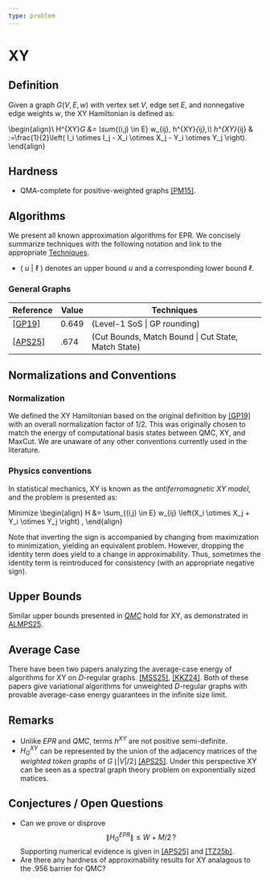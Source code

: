 ```yaml
---
type: problem
---
```


# XY

## Definition

Given a graph $G(V,E,w)$ with vertex set $V$, edge set $E$, and nonnegative edge weights $w$, the XY Hamiltonian is defined as:

\begin{align}\\
H^{XY}_G &=  \sum_{(i,j) \in E} w_{ij}\, h^{XY}_{ij},\\\\
h^{XY}_{ij} & :=\frac{1}{2}\left( I_i \otimes I_j - X_i \otimes X_j - Y_i \otimes Y_j \right).
\end{align}


## Hardness
* QMA-complete for positive-weighted graphs [[PM15]]({{site.baseurl}}/bib#PM15).

## Algorithms 

We present all known approximation algorithms for EPR. We concisely summarize techniques with the following notation and link to the appropriate [Techniques]({{site.baseurl}}/techniques).

* ( $u$ \| $\ell$ ) denotes an upper bound $u$ and a corresponding lower bound $\ell$. 


### General Graphs

| Reference   | Value      | Techniques                                     |
|-------------|------------|-------------------------------------------|
| [[GP19]]({{site.baseurl}}/bib#GP19)    | $0.649$      | (Level-1 SoS \| GP rounding)      |
| [[APS25]]({{site.baseurl}}/bib#ALMPS25)    | $.674$       | (Cut Bounds, Match Bound \| Cut State, Match State)   |


## Normalizations and Conventions

### Normalization 
We defined the XY Hamiltonian based on the original definition by [[GP19]]({{site.baseurl}}/bib#GP19) with an overall normalization factor of $1/2$. This was originally chosen to match the energy of computational basis states between QMC, XY, and MaxCut. We are unaware of any other conventions currently used in the literature.

### Physics conventions
In statistical mechanics, XY is known as the *antiferromagnetic XY model*, and the problem is presented as:

Minimize
\begin{align}
H &= \sum_{(i,j) \in E} w_{ij} \left(X_i \otimes X_j + Y_i \otimes Y_j \right)  \, 
\end{align}

Note that inverting the sign is accompanied by changing from maximization to minimization, yielding an equivalent problem. However, dropping the identity term does yield to a change in approximability. Thus, sometimes the identity term is reintroduced for consistency (with an appropriate negative sign). 

## Upper Bounds

Similar upper bounds presented in [$QMC$](({{site.baseurl}}/problems/QMC)) hold for XY, as demonstrated in [ALMPS25]({{site.baseurl}}/bib#ALMPS25).


## Average Case

There have been two papers analyzing the average-case energy of algorithms for XY on $D$-regular graphs. [[MSS25]]({{site.baseurl}}/bib#MSS24), [[KKZ24]]({{site.baseurl}}/bib#KKZ24). Both of these papers give variational algorithms for unweighted $D$-regular graphs with provable average-case energy guarantees in the infinite size limit. 


## Remarks

* Unlike $EPR$ and $QMC$, terms $h^{XY}$ are not positive semi-definite.
* $H^{XY}_G$ can be represented by the union of the adjacency matrices of the *weighted token graphs* of $G$ $\lfloor|V|/2\rfloor$ [[APS25]]({{site.baseurl}}/bib#APS25). Under this perspective XY can be seen as a spectral graph theory problem on exponentially sized matices. 


## Conjectures / Open Questions
* Can we prove or disprove
$$\|H^{EPR}_G\| \le W + M/2\,?$$ Supporting numerical evidence is given in  [[APS25]]({{site.baseurl}}/bib#APS25) and [[TZ25b]]({{site.baseurl}}/bib#TZ25b). 
* Are there any hardness of approximability results for XY analagous to the $.956$ barrier for QMC?


<div style="padding-bottom: 300px"></div>
